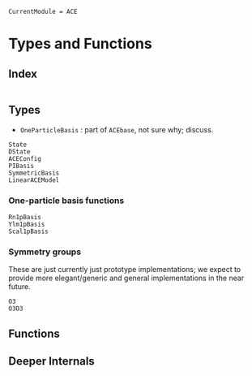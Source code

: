 
```@meta
CurrentModule = ACE
```

# Types and Functions 

## Index

```@index
```


## Types 

* `OneParticleBasis` : part of `ACEbase`, not sure why; discuss. 

```@docs
State
DState
ACEConfig 
PIBasis
SymmetricBasis
LinearACEModel
```

### One-particle basis functions

```@docs 
Rn1pBasis
Ylm1pBasis 
Scal1pBasis
```

### Symmetry groups 

These are just currently just prototype implementations; we expect 
to provide more elegant/generic and general implementations in the near 
future. 

```@docs
O3
O3O3 
```

## Functions 

## Deeper Internals

